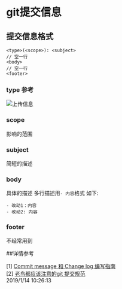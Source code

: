 # git提交信息
## 提交信息格式
```
<type>(<scope>): <subject>
// 空一行
<body>
// 空一行
<footer>
```
### type 参考
![上传信息](https://i.imgur.com/Rs6r9HU.png)
### scope
影响的范围
### subject
简短的描述
### body
具体的描述
多行描述用`- 内容`格式
如下:
```
- 改动1：内容
- 改动2: 内容
```
### footer
不经常用到

##详情参考

[1] [Commit message 和 Change log 编写指南](http://www.ruanyifeng.com/blog/2016/01/commit_message_change_log.html)    
[2] [老鸟都应该注意的git 提交规范](https://www.cnblogs.com/ctaodream/p/6066694.html)   
2019/1/14 10:26:13 
